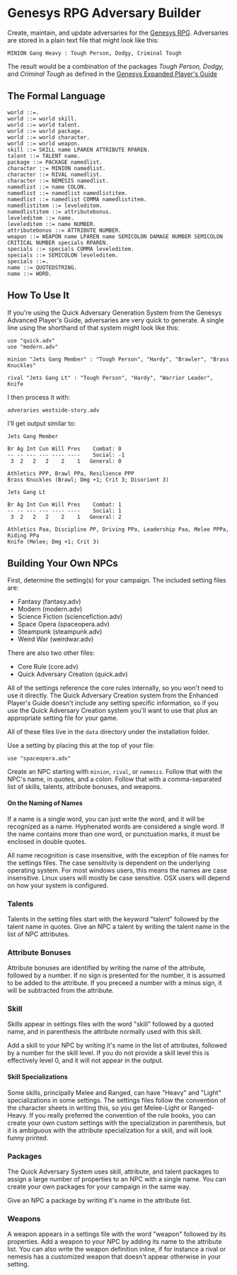 # Genesys RPG Adversary Builder

Create, maintain, and update adversaries for the [Genesys RPG](https://www.fantasyflightgames.com/en/products/genesys/).  Adversaries are stored in a plain text file that might look like this:

    MINION Gang Heavy : Tough Person, Dodgy, Criminal Tough

The result would be a combination of the packages *Tough Person,* *Dodgy,* and *Criminal Tough* as defined in the [Genesys Expanded Player's Guide](https://www.drivethrurpg.com/product/298208/Genesys-Expanded-Players-Guide)

## The Formal Language

    world ::=.
    world ::= world skill.
    world ::= world talent.
    world ::= world package.
    world ::= world character.
    world ::= world weapon.
    skill ::= SKILL name LPAREN ATTRIBUTE RPAREN.
    talent ::= TALENT name.
    package ::= PACKAGE namedlist.
    character ::= MINION namedlist.
    character ::= RIVAL namedlist.
    character ::= NEMESIS namedlist.
    namedlist ::= name COLON.
    namedlist ::= namedlist namedlistitem.
    namedlist ::= namedlist COMMA namedlistitem.
    namedlistitem ::= leveleditem.
    namedlistitem ::= attributebonus.
    leveleditem ::= name.
    leveleditem ::= name NUMBER.
    attributebonus ::= ATTRIBUTE NUMBER.
    weapon ::= WEAPON name LPAREN name SEMICOLON DAMAGE NUMBER SEMICOLON CRITICAL NUMBER specials RPAREN.
    specials ::= specials COMMA leveleditem.
    specials ::= SEMICOLON leveleditem.
    specials ::=.
    name ::= QUOTEDSTRING.
    name ::= WORD.

## How To Use It

If you're using the Quick Adversary Generation System from the Genesys Advanced Player's Guide, adversaries are very quick to generate.  A single line using the shorthand of that system might look like this:

    use "quick.adv"
    use "modern.adv"

    minion "Jets Gang Member" : "Tough Person", "Hardy", "Brawler", "Brass Knuckles"

    rival "Jets Gang Lt" : "Tough Person", "Hardy", "Warrior Leader", Knife

I then process it with:

    adveraries westside-story.adv

I'll get output similar to:

    Jets Gang Member

    Br Ag Int Cun Will Pres    Combat: 0
    -- -- --- --- ---- ----    Social: -1
     3  2   2   2    2    1   General: 0

    Athletics PPP, Brawl PPa, Resilience PPP
    Brass Knuckles (Brawl; Dmg +1; Crit 3; Disorient 3)

    Jets Gang Lt

    Br Ag Int Cun Will Pres    Combat: 1
    -- -- --- --- ---- ----    Social: 1
     3  2   2   2    2    1   General: 2

    Athletics Paa, Discipline PP, Driving PPa, Leadership Paa, Melee PPPa, Riding PPa
    Knife (Melee; Dmg +1; Crit 3)

## Building Your Own NPCs

First, determine the setting(s) for your campaign.  The included setting files are:

* Fantasy (fantasy.adv)
* Modern (modern.adv)
* Science Fiction (sciencefiction.adv)
* Space Opera (spaceopera.adv)
* Steampunk (steampunk.adv)
* Weird War (weirdwar.adv)

There are also two other files:

* Core Rule (core.adv)
* Quick Adversary Creation (quick.adv)

All of the settings reference the core rules internally, so you won't need to use it directly.  The Quick Adversary Creation system from the Enhanced Player's Guide doesn't include any setting specific information, so if you use the Quick Adversary Creation system you'll want to use that plus an appropriate setting file for your game.

All of these files live in the `data` directory under the installation folder.

Use a setting by placing this at the top of your file:

    use "spaceopera.adv"

Create an NPC starting with `minion`, `rival`, or `nemesis`. Follow that with the NPC's name, in quotes, and a colon.  Follow that with a comma-separated list of skills, talents, attribute bonuses, and weapons.

#### On the Naming of Names

If a name is a single word, you can just write the word, and it will be recognized as a name.  Hyphenated words are considered a single word.  If the name contains more than one word, or punctuation marks, it must be enclosed in double quotes.

All name recognition is case insensitive, with the exception of file names for the settings files.  The case sensitivity is dependent on the underlying operating system.  For most windows users, this means the names are case insensitive.  Linux users will mostly be case sensitive.  OSX users will depend on how your system is configured.

### Talents

Talents in the setting files start with the keyword "talent" followed by the talent name in quotes.  Give an NPC a talent by writing the talent name in the list of NPC attributes.

### Attribute Bonuses

Attribute bonuses are identified by writing the name of the attribute, followed by a number.  If no sign is presented for the number, it is assumed to be added to the attribute.  If you preceed a number with a minus sign, it will be subtracted from the attribute.

### Skill

Skills appear in settings files with the word "skill" followed by a quoted name, and in parenthesis the attribute normally used with this skill.

Add a skill to your NPC by writing it's name in the list of attributes, followed by a number for the skill level.  If you do not provide a skill level this is effectively level 0, and it will not appear in the output.

#### Skill Specializations

Some skills, principally Melee and Ranged, can have "Heavy" and "Light" specializations in some settings.  The settings files follow the convention of the character sheets in writing this, so you get Melee-Light or Ranged-Heavy.  If you really preferred the convention of the rule books, you can create your own custom settings with the specialization in parenthesis, but it is ambiguous with the attribute specialization for a skill, and will look funny printed.

### Packages

The Quick Adversary System uses skill, attribute, and talent packages to assign a large number of properties to an NPC with a single name.  You can create your own packages for your campaign in the same way.

Give an NPC a package by writing it's name in the attribute list.

### Weapons

A weapon appears in a settings file with the word "weapon" followed by its properties.  Add a weapon to your NPC by adding its name to the attribute list.  You can also write the weapon definition inline, if for instance a rival or nemesis has a customized weapon that doesn't appear otherwise in your setting.